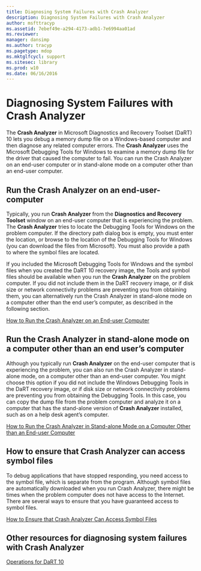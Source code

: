 ```yaml
---
title: Diagnosing System Failures with Crash Analyzer
description: Diagnosing System Failures with Crash Analyzer
author: msfttracyp
ms.assetid: 7ebef49e-a294-4173-adb1-7e6994aa01ad
ms.reviewer: 
manager: dansimp
ms.author: tracyp
ms.pagetype: mdop
ms.mktglfcycl: support
ms.sitesec: library
ms.prod: w10
ms.date: 06/16/2016
---
```



# Diagnosing System Failures with Crash Analyzer


The **Crash Analyzer** in Microsoft Diagnostics and Recovery Toolset (DaRT) 10 lets you debug a memory dump file on a Windows-based computer and then diagnose any related computer errors. The **Crash Analyzer** uses the Microsoft Debugging Tools for Windows to examine a memory dump file for the driver that caused the computer to fail. You can run the Crash Analyzer on an end-user computer or in stand-alone mode on a computer other than an end-user computer.

## Run the Crash Analyzer on an end-user-computer


Typically, you run **Crash Analyzer** from the **Diagnostics and Recovery Toolset** window on an end-user computer that is experiencing the problem. The **Crash Analyzer** tries to locate the Debugging Tools for Windows on the problem computer. If the directory path dialog box is empty, you must enter the location, or browse to the location of the Debugging Tools for Windows (you can download the files from Microsoft). You must also provide a path to where the symbol files are located.

If you included the Microsoft Debugging Tools for Windows and the symbol files when you created the DaRT 10 recovery image, the Tools and symbol files should be available when you run the **Crash Analyzer** on the problem computer. If you did not include them in the DaRT recovery image, or if disk size or network connectivity problems are preventing you from obtaining them, you can alternatively run the Crash Analyzer in stand-alone mode on a computer other than the end user’s computer, as described in the following section.

[How to Run the Crash Analyzer on an End-user Computer](how-to-run-the-crash-analyzer-on-an-end-user-computer-dart-10.md)

## <a href="" id="run-the-crash-analyzer-in-stand-alone-mode-on-a-computer-other-than-an-end-user-s-computer"></a>Run the Crash Analyzer in stand-alone mode on a computer other than an end user’s computer


Although you typically run **Crash Analyzer** on the end-user computer that is experiencing the problem, you can also run the Crash Analyzer in stand-alone mode, on a computer other than an end-user computer. You might choose this option if you did not include the Windows Debugging Tools in the DaRT recovery image, or if disk size or network connectivity problems are preventing you from obtaining the Debugging Tools. In this case, you can copy the dump file from the problem computer and analyze it on a computer that has the stand-alone version of **Crash Analyzer** installed, such as on a help desk agent’s computer.

[How to Run the Crash Analyzer in Stand-alone Mode on a Computer Other than an End-user Computer](how-to-run-the-crash-analyzer-in-stand-alone-mode-on-a-computer-other-than-an-end-user-computer-dart-10.md)

## How to ensure that Crash Analyzer can access symbol files


To debug applications that have stopped responding, you need access to the symbol file, which is separate from the program. Although symbol files are automatically downloaded when you run Crash Analyzer, there might be times when the problem computer does not have access to the Internet. There are several ways to ensure that you have guaranteed access to symbol files.

[How to Ensure that Crash Analyzer Can Access Symbol Files](how-to-ensure-that-crash-analyzer-can-access-symbol-files-dart-10.md)

## Other resources for diagnosing system failures with Crash Analyzer


[Operations for DaRT 10](operations-for-dart-10.md)

 

 






